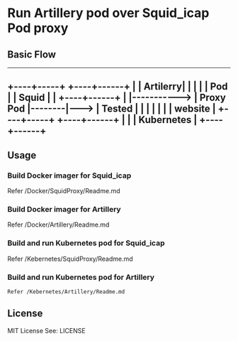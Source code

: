# Run Artillery pod over Squid_icap Pod proxy

## Basic Flow
              
 ----------------------------------------------              
+----+-----+             +----+------+        |
| Artilerry|             |           |        |
| Pod      |             | Squid     |        |     +----+------+
|          |-----------> | Proxy Pod |--------|---> | Tested    |
|          |             |           |        |     | website   |
+----+-----+             +----+------+        |     |           |
              Kubernetes                      |     +----+------+
-----------------------------------------------                      

## Usage
### Build Docker imager for Squid_icap
   Refer /Docker/SquidProxy/Readme.md
### Build Docker imager  for Artillery
   Refer /Docker/Artillery/Readme.md
### Build and run Kubernetes pod for Squid_icap
   Refer /Kebernetes/SquidProxy/Readme.md
### Build and run Kubernetes pod for Artillery
	Refer /Kebernetes/Artillery/Readme.md
## License
MIT License
See: LICENSE